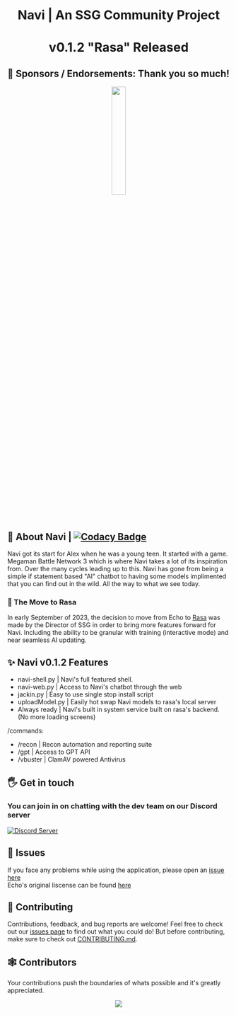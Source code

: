 <div align="center">
  <h1> Navi | An SSG Community Project</h1>
  <h1>v0.1.2 "Rasa" Released</h1>
</div>

## 🤝 Sponsors / Endorsements: Thank you so much!

<div align="center">
<img src= https://github.com/SSGOrg/Navi/assets/89718570/5596418e-3fa3-4528-8a07-d00aeece1590 height=25% width=25%>
</div>

## 🚀 About Navi | [![Codacy Badge](https://app.codacy.com/project/badge/Grade/63a04af9b14f41179b567637c4ab77a6)](https://app.codacy.com/gh/SSGorg/Navi/dashboard?utm_source=gh&utm_medium=referral&utm_content=&utm_campaign=Badge_grade)

Navi got its start for Alex when he was a young teen. It started with a game. Megaman Battle Network 3 which is where Navi takes a lot of its inspiration from. Over the many cycles leading up to this. Navi has gone from being a simple if statement based "AI" chatbot to having some models implimented that you can find out in the wild. All the way to what we see today.

### 🤖 The Move to Rasa

In early September of 2023, the decision to move from Echo to [Rasa](https://rasa.com/) was made by the Director of SSG in order to bring more features forward for Navi. Including the ability to be granular with training (interactive mode) and near seamless AI updating.

## ✨ Navi v0.1.2 Features

- navi-shell.py | Navi's full featured shell.
- navi-web.py | Access to Navi's chatbot through the web
- jackin.py | Easy to use single stop install script
- uploadModel.py | Easily hot swap Navi models to rasa's local server
- Always ready | Navi's built in system service built on rasa's backend. (No more loading screens)

/commands:

- /recon | Recon automation and reporting suite
- /gpt | Access to GPT API
- /vbuster | ClamAV powered Antivirus

## 🖐️ Get in touch

### You can join in on chatting with the dev team on our Discord server

<a href="https://discord.gg/ecrBC9wnma"><img src="https://discordapp.com/api/guilds/879757204620726362/widget.png?style=banner3" alt="Discord Server"></a>

## 🔧 Issues

If you face any problems while using the application, please open an [issue here](https://github.com/SSGorg/Navi/issues)  
Echo's original liscense can be found [here](https://github.com/SSGorg/Navi-E1/wiki/Echo-l1-Liscense)

## 🤝 Contributing

Contributions, feedback, and bug reports are welcome! Feel free to check out our [issues page](https://github.com/SSGorg/Navi/issues) to find out what you could do! But before contributing, make sure to check out [CONTRIBUTING.md](./CONTRIBUTING.md).

## 🕸 Contributors

Your contributions push the boundaries of whats possible and it's greatly appreciated.
<br>
<a href="https://github.com/SSGOrg/Navi/graphs/contributors">

<p align="center">
  <img src="https://contrib.rocks/image?repo=SSGorg/Navi" />
  </p>
</a>
